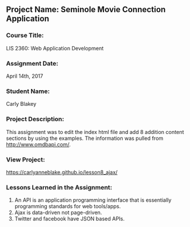 ## Project Name:  Seminole Movie Connection Application

### Course Title:
LIS 2360:  Web Application Development

### Assignment Date:  
April 14th, 2017

### Student Name:  
Carly Blakey

### Project Description:
This assignment was to edit the index html file and add 8 addition content sections by using the examples. The information was pulled from http://www.omdbapi.com/.

### View Project:
https://carlyanneblake.github.io/lesson8_ajax/


### Lessons Learned in the Assignment:
1. An API is an application programming interface that is essentially programming standards for web tools/apps. 
2. Ajax is data-driven not page-driven.
3. Twitter and facebook have JSON based APIs.
